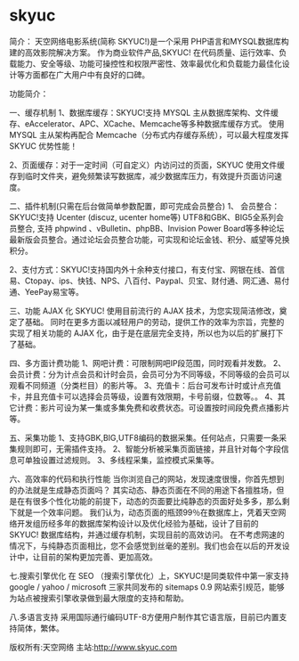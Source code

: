 skyuc
=====

简介： 天空网络电影系统(简称 SKYUC!)是一个采用 PHP语言和MYSQL数据库构建的高效影院解决方案。
作为商业软件产品,SKYUC! 在代码质量、运行效率、负载能力、安全等级、功能可操控性和权限严密性、效率最优化和负载能力最佳化设计等方面都在广大用户中有良好的口碑。

功能简介：

一、缓存机制
1、数据库缓存：SKYUC!支持 MYSQL 主从数据库架构、文件缓存、eAccelerator、APC、XCache、Memcache等多种数据库缓存方式。
使用 MYSQL 主从架构再配合 Memcache（分布式内存缓存系统），可以最大程度发挥 SKYUC 优势性能！

2、页面缓存：对于一定时间（可自定义）内访问过的页面，SKYUC 使用文件缓存到临时文件夹，避免频繁读写数据库，减少数据库压力，有效提升页面访问速度。

二、插件机制(只需在后台做简单参数配置，即可完成会员整合)
1、
会员整合：SKYUC!支持 Ucenter (discuz, ucenter home等) UTF8和GBK、BIG5全系列会员整合, 支持 phpwind 、vBulletin、phpBB、Invision Power Board等多种论坛最新版会员整合。通过论坛会员整合功能，可实现和论坛金钱、积分、威望等兑换积分。

2、支付方式：SKYUC!支持国内外十余种支付接口，有支付宝、网银在线、首信易、Ctopay、ips、快钱、NPS、八百付、Paypal、贝宝、财付通、网汇通、易付通、YeePay易宝等。

三、功能 AJAX 化
SKYUC! 使用目前流行的 AJAX 技术，为您实现简洁修改，奠定了基础。
同时在更多方面以减轻用户的劳动，提供工作的效率为宗旨，完整的实现了相关功能的 AJAX 化，由于是在底层完全支持，所以也为以后的扩展打下了基础。

四、多方面计费功能
1、网吧计费：可限制网吧IP段范围，同时观看并发数。
2、会员计费：分为计点会员和计时会员，会员可分为不同等级，不同等级的会员可以观看不同频道（分类栏目）的影片等。
3、充值卡：后台可发布计时或计点充值卡，并且充值卡可以选择会员等级，设置有效限期，卡号前缀，位数等。。
4、其它计费：影片可设为某一集或多集免费和收费状态。可设置按时间段免费点播影片等。

五、采集功能
1、支持GBK,BIG,UTF8编码的数据采集。任何站点，只需要一条采集规则即可，无需插件支持。
2、智能分析被采集页面链接，并且针对每个字段信息可单独设置过滤规则。
3、多线程采集，监控模式采集等。


六、高效率的代码和执行性能
当你浏览自己的网站，发现速度很慢，你首先想到的办法就是生成静态页面吗？
其实动态、静态页面在不同的用途下各擅胜场，但是在有很多个性化功能的前提下，动态的页面要比纯静态的页面好处多多，那么剩下就是一个效率问题。
我们认为，动态页面的瓶颈99％在数据库上，凭着天空网络开发组历经多年的数据库架构设计以及优化经验为基础，设计了目前的 SKYUC! 数据库结构，并通过缓存机制，实现目前的高效访问。
在不考虑网速的情况下，与纯静态页面相比，您不会感觉到丝毫的差别。我们也会在以后的开发设计中，让目前的架构更加完善、更加高效。

七.搜索引擎优化
在 SEO （搜索引擎优化）上，SKYUC!是同类软件中第一家支持 google / yahoo / microsoft 三家共同发布的 sitemaps 0.9 网站索引规范，能够为站点被搜索引擎收录做到最大限度的支持和帮助。

八.多语言支持
采用国际通行编码UTF-8方便用户制作其它语言版，目前已内置支持简体，繁体。





版权所有:天空网络
主站:http://www.skyuc.com
